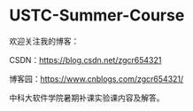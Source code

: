 # USTC-Summer-Course
欢迎关注我的博客：

CSDN：https://blog.csdn.net/zgcr654321

博客园：https://www.cnblogs.com/zgcr654321/

中科大软件学院暑期补课实验课内容及解答。
